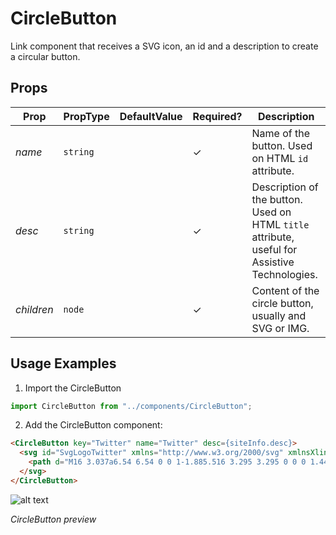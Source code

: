 # CircleButton

Link component that receives a SVG icon, an id and a description to create a circular button.

## Props

| Prop       | PropType | DefaultValue | Required? | Description                                                                                   |
| ---------- | -------- | ------------ | --------- | --------------------------------------------------------------------------------------------- |
| _name_     | `string` |              | ✓         | Name of the button. Used on HTML `id` attribute.                                              |
| _desc_     | `string` |              | ✓         | Description of the button. Used on HTML `title` attribute, useful for Assistive Technologies. |
| _children_ | `node`   |              | ✓         | Content of the circle button, usually and SVG or IMG.                                         |

## Usage Examples

1. Import the CircleButton

```javascript
import CircleButton from "../components/CircleButton";
```

2. Add the CircleButton component:

```html
<CircleButton key="Twitter" name="Twitter" desc={siteInfo.desc}>
  <svg id="SvgLogoTwitter" xmlns="http://www.w3.org/2000/svg" xmlnsXlink="http://www.w3.org/1999/xlink" viewBox="0 0 16 16">
    <path d="M16 3.037a6.54 6.54 0 0 1-1.885.516 3.295 3.295 0 0 0 1.443-1.816 6.56 6.56 0 0 1-2.084.797 3.286 3.286 0 0 0-5.595 2.993 9.318 9.318 0 0 1-6.766-3.428 3.286 3.286 0 0 0 1.016 4.382A3.267 3.267 0 0 1 .64 6.07v.041a3.284 3.284 0 0 0 2.633 3.218c-.483.132-.99.151-1.482.057a3.288 3.288 0 0 0 3.067 2.28A6.594 6.594 0 0 1 0 13.027a9.291 9.291 0 0 0 5.032 1.472v.001c6.038 0 9.34-5.002 9.34-9.34 0-.142 0-.284-.009-.424A6.694 6.694 0 0 0 16 3.037z" />
  </svg>
</CircleButton>
```

![alt text](http://lacerda.design/Shopify/CircleButton.png "CircleButton preview")

_*CircleButton preview*_
